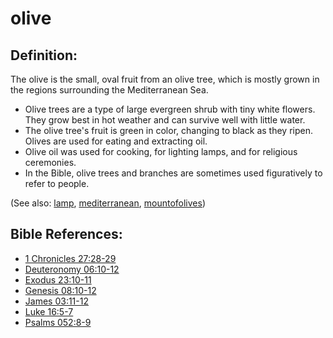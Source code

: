# olive #

## Definition: ##

The olive is the small, oval fruit from an olive tree, which is mostly grown in the regions surrounding the Mediterranean Sea.

* Olive trees are a type of large evergreen shrub with tiny white flowers. They grow best in hot weather and can survive well with little water.
* The olive tree's fruit is green in color, changing to black as they ripen. Olives are used for eating and extracting oil.
* Olive oil was used for cooking, for lighting lamps, and for religious ceremonies.
* In the Bible, olive trees and branches are sometimes used figuratively to refer to people.

(See also: [lamp](../other/lamp.md), [mediterranean](../other/mediterranean.md), [mountofolives](../other/mountofolives.md))

## Bible References: ##

* [1 Chronicles 27:28-29](https://door43.org/en/bible/notes/1ch/27/28)
* [Deuteronomy 06:10-12](https://door43.org/en/bible/notes/deu/06/10)
* [Exodus 23:10-11](https://door43.org/en/bible/notes/exo/23/10)
* [Genesis 08:10-12](https://door43.org/en/bible/notes/gen/08/10)
* [James 03:11-12](https://door43.org/en/bible/notes/jas/03/11)
* [Luke 16:5-7](https://door43.org/en/bible/notes/luk/16/05)
* [Psalms 052:8-9](https://door43.org/en/bible/notes/psa/052/008)

